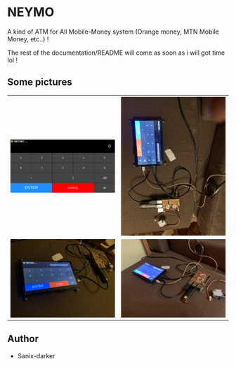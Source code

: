 # NEYMO

A kind of ATM for All Mobile-Money system (Orange money, MTN Mobile Money, etc..) !

The rest of the documentation/README will come as soon as i will got time lol !

## Some pictures

<table>
    <tr>
        <td><img src="./img/img1.png"/></td>
        <td><img src="./img/img2.JPG"/></td>
    </tr>
    <tr>
        <td><img src="./img/img3.JPG"/></td>
        <td><img src="./img/img4.JPG"/></td>
    </tr>
</table>

## Author

- Sanix-darker
